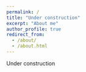 ```yaml
---
permalink: /
title: "Under construction"
excerpt: "About me"
author_profile: true
redirect_from: 
  - /about/
  - /about.html
---
```


Under construction